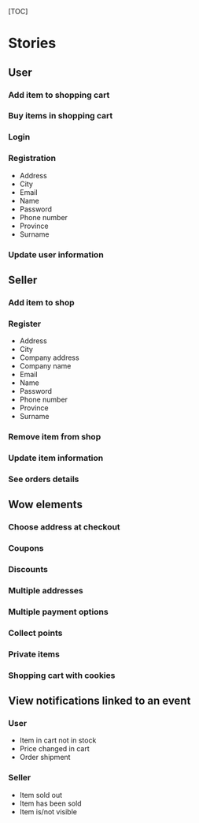 [TOC]

# Stories

## User

### Add item to shopping cart

### Buy items in shopping cart

### Login

### Registration

- Address
- City
- Email
- Name
- Password
- Phone number
- Province
- Surname

### Update user information

## Seller

### Add item to shop

### Register

- Address
- City
- Company address
- Company name
- Email
- Name
- Password
- Phone number
- Province
- Surname

### Remove item from shop

### Update item information

### See orders details

## Wow elements

### Choose address at checkout

### Coupons

### Discounts

### Multiple addresses

### Multiple payment options

### Collect points

### Private items

### Shopping cart with cookies

## View notifications linked to an event

### User

- Item in cart not in stock
- Price changed in cart
- Order shipment

### Seller

- Item sold out
- Item has been sold
- Item is/not visible